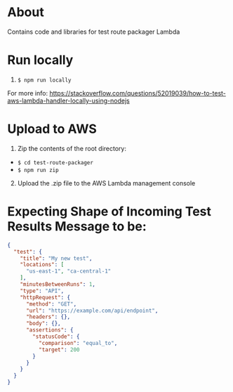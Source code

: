 # About
Contains code and libraries for test route packager Lambda

# Run locally
1. `$ npm run locally`

For more info: https://stackoverflow.com/questions/52019039/how-to-test-aws-lambda-handler-locally-using-nodejs

# Upload to AWS
1. Zip the contents of the root directory: 
  * `$ cd test-route-packager`
  * `$ npm run zip`
2. Upload the .zip file to the AWS Lambda management console

# Expecting Shape of Incoming Test Results Message to be:
```json
{
  "test": {
    "title": "My new test",
    "locations": [
      "us-east-1", "ca-central-1"
    ],
    "minutesBetweenRuns": 1,
    "type": "API",
    "httpRequest": {
      "method": "GET",
      "url": "https://example.com/api/endpoint",
      "headers": {},
      "body": {},
      "assertions": {
        "statusCode": {
          "comparison": "equal_to",
          "target": 200
        }
      }
    }
  }
}
```
